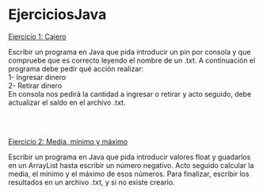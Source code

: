 # EjerciciosJava

<ins>Ejercicio 1: Cajero</ins>

Escribir un programa en Java que pida introducir un pin por consola y que compruebe que es correcto leyendo el nombre de un .txt.
A continuación el programa debe pedir qué acción realizar:
<br>
1- Ingresar dinero
<br>
2- Retirar dinero
<br>
En consola nos pedirá la cantidad a ingresar o retirar y acto seguido, debe actualizar el saldo en el archivo .txt.

<br><br>

<ins>Ejercicio 2: Media, mínimo y máximo</ins>

Escribir un programa en Java que pida introducir valores float y guadarlos en un ArrayList hasta escribir un número negativo.
Acto seguido calcular la media, el mínimo y el máximo de esos números. Para finalizar, escribir los resultados en un archivo .txt,
y si no existe crearlo.
